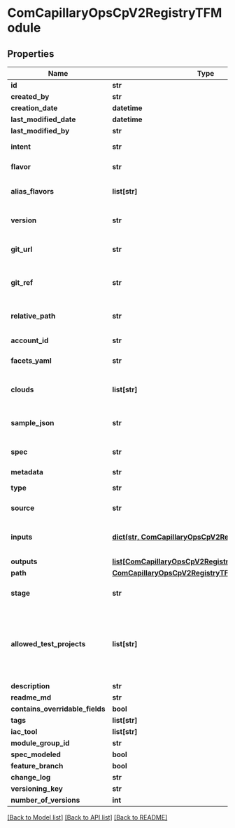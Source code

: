 # ComCapillaryOpsCpV2RegistryTFModule

## Properties
Name | Type | Description | Notes
------------ | ------------- | ------------- | -------------
**id** | **str** |  | [optional] 
**created_by** | **str** |  | [optional] 
**creation_date** | **datetime** |  | [optional] 
**last_modified_date** | **datetime** |  | [optional] 
**last_modified_by** | **str** |  | [optional] 
**intent** | **str** | Intent of the TF Module | [optional] 
**flavor** | **str** | Flavor of the TF Module | [optional] 
**alias_flavors** | **list[str]** | Alias flavors for the module | [optional] 
**version** | **str** | Version of the TF Module | [optional] 
**git_url** | **str** | URL of the GIT repository | [optional] 
**git_ref** | **str** | Reference to a specific GIT branch or commit | [optional] 
**relative_path** | **str** | Relative path within the repository | [optional] 
**account_id** | **str** | Account identifier | [optional] 
**facets_yaml** | **str** | Facets YAML content | [optional] 
**clouds** | **list[str]** | Supported cloud providers for this module | [optional] 
**sample_json** | **str** | Sample JSON configuration | [optional] 
**spec** | **str** | Specification details of the module | [optional] 
**metadata** | **str** |  | [optional] 
**type** | **str** | Type of the TF Module | [optional] 
**source** | **str** | Source of the module | [optional] 
**inputs** | [**dict(str, ComCapillaryOpsCpV2RegistryInput)**](ComCapillaryOpsCpV2RegistryInput.md) | Input parameters for this module | [optional] 
**outputs** | [**list[ComCapillaryOpsCpV2RegistryIntentIntentOutput]**](ComCapillaryOpsCpV2RegistryIntentIntentOutput.md) |  | [optional] 
**path** | [**ComCapillaryOpsCpV2RegistryTFModulePath**](ComCapillaryOpsCpV2RegistryTFModulePath.md) |  | [optional] 
**stage** | **str** | Stage of the TF Module in its lifecycle | [optional] 
**allowed_test_projects** | **list[str]** | List of test projects where this module will be available. If absent, it is available globally. | [optional] 
**description** | **str** |  | [optional] 
**readme_md** | **str** |  | [optional] 
**contains_overridable_fields** | **bool** |  | [optional] 
**tags** | **list[str]** |  | [optional] 
**iac_tool** | **list[str]** |  | [optional] 
**module_group_id** | **str** |  | [optional] 
**spec_modeled** | **bool** |  | [optional] 
**feature_branch** | **bool** |  | [optional] 
**change_log** | **str** |  | [optional] 
**versioning_key** | **str** |  | [optional] 
**number_of_versions** | **int** |  | [optional] 

[[Back to Model list]](../README.md#documentation-for-models) [[Back to API list]](../README.md#documentation-for-api-endpoints) [[Back to README]](../README.md)

